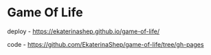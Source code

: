 # Game Of Life

deploy - https://ekaterinashep.github.io/game-of-life/

code - https://github.com/EkaterinaShep/game-of-life/tree/gh-pages
